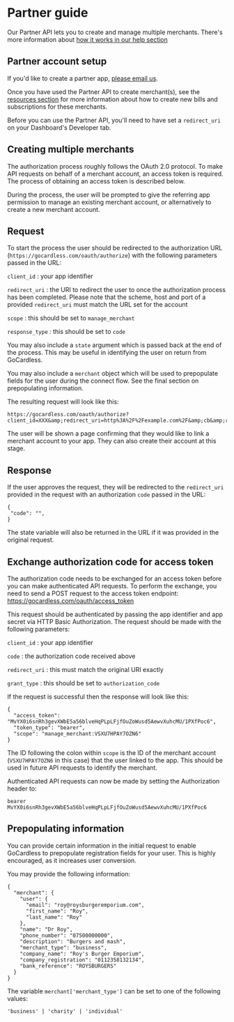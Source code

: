 # Partner guide

<p class="intro">Our Partner API lets you to create and manage multiple merchants. There's more information about <a href="https://help.gocardless.com/what-is-the-partner-programme/">how it works in our help section</a></p>

## Partner account setup

If you'd like to create a partner app, [please email us](mailto:help@gocardless.com).

Once you have used the Partner API to create merchant(s), see the [resources section](https://developer.gocardless.com/#bill) for more information about how to create new bills and subscriptions for these merchants.

Before you can use the Partner API, you'll need to have set a `redirect_uri` on your Dashboard's Developer tab.

## Creating multiple merchants

The authorization process roughly follows the OAuth 2.0 protocol. To make API requests on behalf of a merchant account, an access token is required. The process of obtaining an access token is described below.

During the process, the user will be prompted to give the referring app permission to manage an existing merchant account, or alternatively to create a new merchant account.

## Request

To start the process the user should be redirected to the authorization URL (`https://gocardless.com/oauth/authorize`) with the following parameters passed in the URL:

`client_id`
:    your app identifier

`redirect_uri`
:    the URI to redirect the user to once the authorization process has been completed. Please note that the scheme, host and port of a provided `redirect_uri` must match the URL set for the account

`scope`
:    this should be set to `manage_merchant`

`response_type`
:    this should be set to `code`

You may also include a `state` argument which is passed back at the end of the process. This may be useful in identifying the user on return from GoCardless.

You may also include a `merchant` object which will be used to prepopulate fields for the user during the connect flow. See the final section on prepopulating information.

The resulting request will look like this:

    https://gocardless.com/oauth/authorize?client_id=XXX&amp;redirect_uri=http%3A%2F%2Fexample.com%2F&amp;cb&amp;response_type=code&amp;scope=manage_merchant

The user will be shown a page confirming that they would like to link a merchant account to your app. They can also create their account at this stage.

## Response

If the user approves the request, they will be redirected to the `redirect_uri` provided in the request with an authorization `code` passed in the URL:

    {
     "code": "",
    }

The state variable will also be returned in the URL if it was provided in the original request.

## Exchange authorization code for access token

The authorization code needs to be exchanged for an access token before you can make authenticated API requests. To perform the exchange, you need to send a POST request to the access token endpoint: https://gocardless.com/oauth/access_token

This request should be authenticated by passing the app identifier and app secret via HTTP Basic Authorization. The request should be made with the following parameters:

`client_id`
:    your app identifier

`code`
:    the authorization code received above

`redirect_uri`
:    this must match the original URI exactly

`grant_type`
:    this should be set to `authorization_code`

If the request is successful then the response will look like this:

    {
      "access_token": "MvYX0i6snRh3gevXWbE5a56blveHqPLpLFjfOuZoWusd5AewvXuhcMU/1PXfPoc6",
      "token_type": "bearer",
      "scope": "manage_merchant:VSXU7HPAY7OZN6"
    }

The ID following the colon within `scope` is the ID of the merchant account (`VSXU7HPAY7OZN6` in this case) that the user linked to the app. This should be used in future API requests to identify the merchant.

Authenticated API requests can now be made by setting the Authorization header to:

    bearer MvYX0i6snRh3gevXWbE5a56blveHqPLpLFjfOuZoWusd5AewvXuhcMU/1PXfPoc6

## Prepopulating information

You can provide certain information in the initial request to enable GoCardless to prepopulate registration fields for your user. This is highly encouraged, as it increases user conversion.

You may provide the following information:

    {
      "merchant": {
        "user": {
          "email": "roy@roysburgeremporium.com",
          "first_name": "Roy",
          "last_name": "Roy"
        },
        "name": "Dr Roy",
        "phone_number": "07500000000",
        "description": "Burgers and mash",
        "merchant_type": "business",
        "company_name": "Roy's Burger Emporium",
        "company_registration": "0112358132134",
        "bank_reference": "ROYSBURGERS"
      }
    }

The variable `merchant['merchant_type']` can be set to one of the following values:

    'business' | 'charity' | 'individual'

